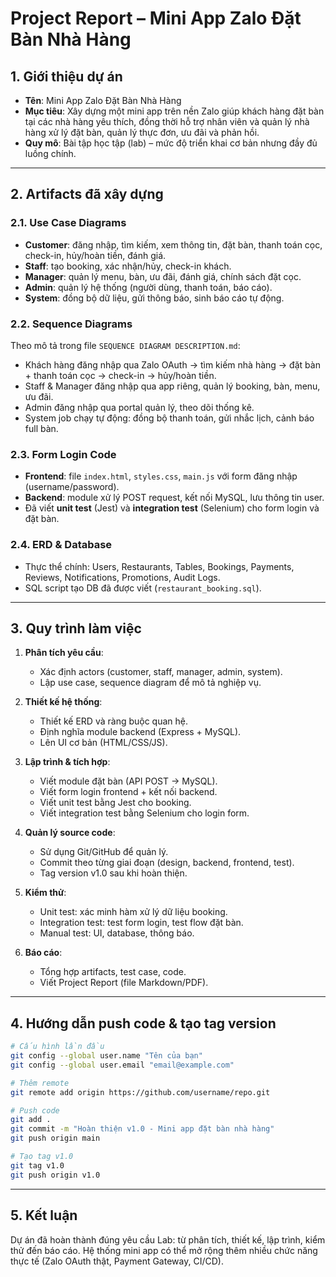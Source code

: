 # Project Report – Mini App Zalo Đặt Bàn Nhà Hàng

## 1. Giới thiệu dự án
- **Tên**: Mini App Zalo Đặt Bàn Nhà Hàng  
- **Mục tiêu**: Xây dựng một mini app trên nền Zalo giúp khách hàng đặt bàn tại các nhà hàng yêu thích, đồng thời hỗ trợ nhân viên và quản lý nhà hàng xử lý đặt bàn, quản lý thực đơn, ưu đãi và phản hồi.  
- **Quy mô**: Bài tập học tập (lab) – mức độ triển khai cơ bản nhưng đầy đủ luồng chính.  

---

## 2. Artifacts đã xây dựng

### 2.1. Use Case Diagrams
- **Customer**: đăng nhập, tìm kiếm, xem thông tin, đặt bàn, thanh toán cọc, check-in, hủy/hoàn tiền, đánh giá.  
- **Staff**: tạo booking, xác nhận/hủy, check-in khách.  
- **Manager**: quản lý menu, bàn, ưu đãi, đánh giá, chính sách đặt cọc.  
- **Admin**: quản lý hệ thống (người dùng, thanh toán, báo cáo).  
- **System**: đồng bộ dữ liệu, gửi thông báo, sinh báo cáo tự động.  

### 2.2. Sequence Diagrams
Theo mô tả trong file `SEQUENCE DIAGRAM DESCRIPTION.md`:  
- Khách hàng đăng nhập qua Zalo OAuth → tìm kiếm nhà hàng → đặt bàn + thanh toán cọc → check-in → hủy/hoàn tiền.  
- Staff & Manager đăng nhập qua app riêng, quản lý booking, bàn, menu, ưu đãi.  
- Admin đăng nhập qua portal quản lý, theo dõi thống kê.  
- System job chạy tự động: đồng bộ thanh toán, gửi nhắc lịch, cảnh báo full bàn.  

### 2.3. Form Login Code
- **Frontend**: file `index.html`, `styles.css`, `main.js` với form đăng nhập (username/password).  
- **Backend**: module xử lý POST request, kết nối MySQL, lưu thông tin user.  
- Đã viết **unit test** (Jest) và **integration test** (Selenium) cho form login và đặt bàn.  

### 2.4. ERD & Database
- Thực thể chính: Users, Restaurants, Tables, Bookings, Payments, Reviews, Notifications, Promotions, Audit Logs.  
- SQL script tạo DB đã được viết (`restaurant_booking.sql`).  

---

## 3. Quy trình làm việc

1. **Phân tích yêu cầu**:  
   - Xác định actors (customer, staff, manager, admin, system).  
   - Lập use case, sequence diagram để mô tả nghiệp vụ.  

2. **Thiết kế hệ thống**:  
   - Thiết kế ERD và ràng buộc quan hệ.  
   - Định nghĩa module backend (Express + MySQL).  
   - Lên UI cơ bản (HTML/CSS/JS).  

3. **Lập trình & tích hợp**:  
   - Viết module đặt bàn (API POST → MySQL).  
   - Viết form login frontend + kết nối backend.  
   - Viết unit test bằng Jest cho booking.  
   - Viết integration test bằng Selenium cho login form.  

4. **Quản lý source code**:  
   - Sử dụng Git/GitHub để quản lý.  
   - Commit theo từng giai đoạn (design, backend, frontend, test).  
   - Tag version v1.0 sau khi hoàn thiện.  

5. **Kiểm thử**:  
   - Unit test: xác minh hàm xử lý dữ liệu booking.  
   - Integration test: test form login, test flow đặt bàn.  
   - Manual test: UI, database, thông báo.  

6. **Báo cáo**:  
   - Tổng hợp artifacts, test case, code.  
   - Viết Project Report (file Markdown/PDF).  

---

## 4. Hướng dẫn push code & tạo tag version

```bash
# Cấu hình lần đầu
git config --global user.name "Tên của bạn"
git config --global user.email "email@example.com"

# Thêm remote
git remote add origin https://github.com/username/repo.git

# Push code
git add .
git commit -m "Hoàn thiện v1.0 - Mini app đặt bàn nhà hàng"
git push origin main

# Tạo tag v1.0
git tag v1.0
git push origin v1.0
```

---

## 5. Kết luận
Dự án đã hoàn thành đúng yêu cầu Lab: từ phân tích, thiết kế, lập trình, kiểm thử đến báo cáo. Hệ thống mini app có thể mở rộng thêm nhiều chức năng thực tế (Zalo OAuth thật, Payment Gateway, CI/CD).  
